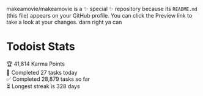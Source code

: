 makeamovie/makeamovie is a ✨ special ✨ repository because its `README.md` (this file) appears on your GitHub profile.
You can click the Preview link to take a look at your changes. darn right ya can

# Todoist Stats

<!-- TODO-IST:START -->
🏆  41,814 Karma Points           
🌸  Completed 27 tasks today           
✅  Completed 28,879 tasks so far           
⏳  Longest streak is 328 days
<!-- TODO-IST:END -->
